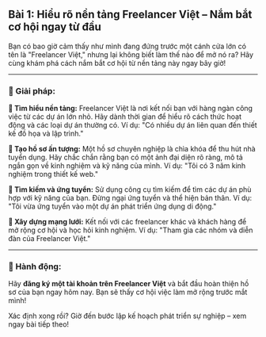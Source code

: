 ## Bài 1: Hiểu rõ nền tảng Freelancer Việt – Nắm bắt cơ hội ngay từ đầu

Bạn có bao giờ cảm thấy như mình đang đứng trước một cánh cửa lớn có tên là "Freelancer Việt," nhưng lại không biết làm thế nào để mở nó ra? Hãy cùng khám phá cách nắm bắt cơ hội từ nền tảng này ngay bây giờ!

---

### 📌 Giải pháp:

**🔹 Tìm hiểu nền tảng:**
Freelancer Việt là nơi kết nối bạn với hàng ngàn công việc từ các dự án lớn nhỏ. Hãy dành thời gian để hiểu rõ cách thức hoạt động và các loại dự án thường có. Ví dụ: "Có nhiều dự án liên quan đến thiết kế đồ họa và lập trình."

**🔹 Tạo hồ sơ ấn tượng:**
Một hồ sơ chuyên nghiệp là chìa khóa để thu hút nhà tuyển dụng. Hãy chắc chắn rằng bạn có một ảnh đại diện rõ ràng, mô tả ngắn gọn về kinh nghiệm và kỹ năng của mình. Ví dụ: "Tôi có 3 năm kinh nghiệm trong thiết kế web."

**🔹 Tìm kiếm và ứng tuyển:**
Sử dụng công cụ tìm kiếm để tìm các dự án phù hợp với kỹ năng của bạn. Đừng ngại ứng tuyển và thể hiện bản thân. Ví dụ: "Tôi vừa ứng tuyển vào một dự án phát triển ứng dụng di động."

**🔹 Xây dựng mạng lưới:**
Kết nối với các freelancer khác và khách hàng để mở rộng cơ hội và học hỏi kinh nghiệm. Ví dụ: "Tham gia các nhóm và diễn đàn của Freelancer Việt."

---

### 🚀 Hành động:

Hãy **đăng ký một tài khoản trên Freelancer Việt** và bắt đầu hoàn thiện hồ sơ của bạn ngay hôm nay. Bạn sẽ thấy cơ hội việc làm mở rộng trước mắt mình!

Xác định xong rồi? Giờ đến bước lập kế hoạch phát triển sự nghiệp – xem ngay bài tiếp theo!